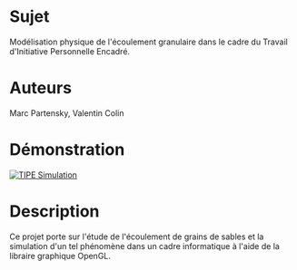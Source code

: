 # Sujet
Modélisation physique de l'écoulement granulaire dans le cadre du Travail d'Initiative Personnelle Encadré.

# Auteurs
Marc Partensky, Valentin Colin

# Démonstration
[![TIPE Simulation](gif/simulation-finale.gif)](https://youtu.be/vGtPvrcQGY0)

# Description
Ce projet porte sur l'étude de l'écoulement de grains de sables
et la simulation d'un tel phénomène dans un cadre informatique
à l'aide de la libraire graphique OpenGL.
